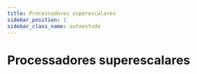 ```yaml
---
title: Processadores superescalares
sidebar_position: 1
sidebar_class_name: autoestudo
---
```


# Processadores superescalares
